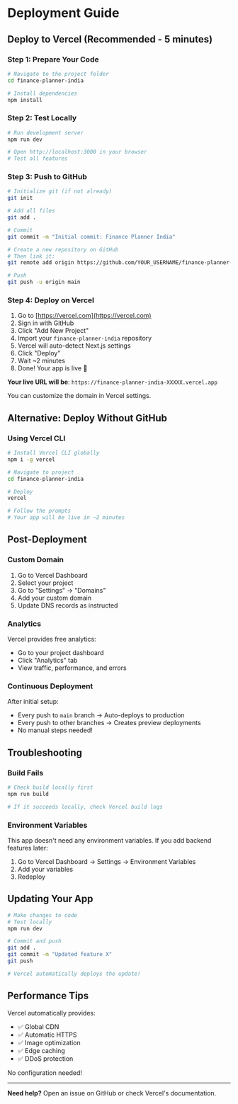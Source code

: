 # Deployment Guide

## Deploy to Vercel (Recommended - 5 minutes)

### Step 1: Prepare Your Code

```bash
# Navigate to the project folder
cd finance-planner-india

# Install dependencies
npm install
```

### Step 2: Test Locally

```bash
# Run development server
npm run dev

# Open http://localhost:3000 in your browser
# Test all features
```

### Step 3: Push to GitHub

```bash
# Initialize git (if not already)
git init

# Add all files
git add .

# Commit
git commit -m "Initial commit: Finance Planner India"

# Create a new repository on GitHub
# Then link it:
git remote add origin https://github.com/YOUR_USERNAME/finance-planner-india.git

# Push
git push -u origin main
```

### Step 4: Deploy on Vercel

1. Go to [https://vercel.com](https://vercel.com)
2. Sign in with GitHub
3. Click "Add New Project"
4. Import your `finance-planner-india` repository
5. Vercel will auto-detect Next.js settings
6. Click "Deploy"
7. Wait ~2 minutes
8. Done! Your app is live 🎉

**Your live URL will be**: `https://finance-planner-india-XXXXX.vercel.app`

You can customize the domain in Vercel settings.

## Alternative: Deploy Without GitHub

### Using Vercel CLI

```bash
# Install Vercel CLI globally
npm i -g vercel

# Navigate to project
cd finance-planner-india

# Deploy
vercel

# Follow the prompts
# Your app will be live in ~2 minutes
```

## Post-Deployment

### Custom Domain

1. Go to Vercel Dashboard
2. Select your project
3. Go to "Settings" → "Domains"
4. Add your custom domain
5. Update DNS records as instructed

### Analytics

Vercel provides free analytics:
- Go to your project dashboard
- Click "Analytics" tab
- View traffic, performance, and errors

### Continuous Deployment

After initial setup:
- Every push to `main` branch → Auto-deploys to production
- Every push to other branches → Creates preview deployments
- No manual steps needed!

## Troubleshooting

### Build Fails

```bash
# Check build locally first
npm run build

# If it succeeds locally, check Vercel build logs
```

### Environment Variables

This app doesn't need any environment variables.
If you add backend features later:

1. Go to Vercel Dashboard → Settings → Environment Variables
2. Add your variables
3. Redeploy

## Updating Your App

```bash
# Make changes to code
# Test locally
npm run dev

# Commit and push
git add .
git commit -m "Updated feature X"
git push

# Vercel automatically deploys the update!
```

## Performance Tips

Vercel automatically provides:
- ✅ Global CDN
- ✅ Automatic HTTPS
- ✅ Image optimization
- ✅ Edge caching
- ✅ DDoS protection

No configuration needed!

---

**Need help?** Open an issue on GitHub or check Vercel's documentation.
